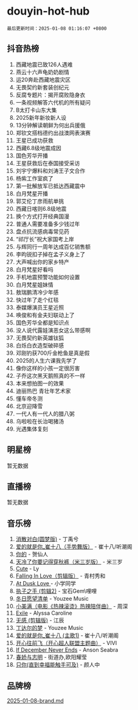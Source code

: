 # douyin-hot-hub

`最后更新时间：2025-01-08 01:16:07 +0800`

## 抖音热榜

1. 西藏地震已致126人遇难
1. 燕云十六声龟奶奶剧情
1. 运20奔赴西藏地震灾区
1. 无畏契约新套装创纪元
1. 反腐专题片：揭开腐败隐身衣
1. 一条视频解答六代机的所有疑问
1. B太打卡山东大集
1. 2025新年新妆新人设
1. 13分钟解读朝鲜为何出兵援俄
1. 郑钦文搭档德约出战澳网表演赛
1. 王星已成功获救
1. 西藏6.8级地震成因
1. 国色芳华开播
1. 王星获救后在泰国接受采访
1. 刘宇宁爆料和刘涛王子文合作
1. 杨紫工作室疯了
1. 第一批解放军已抵达西藏震中
1. 白月梵星开播
1. 郭艾伦丁彦雨航单挑
1. 西藏日喀则6.8级地震
1. 换个方式打开经典国漫
1. 普通人需要准备多少钱过年
1. 盘点抗流感病毒常见药
1. “祁厅长”祝大家国考上岸
1. 与辉同行一周年达成百亿销售额
1. 李昀锐扣子掉在孟子义身上了
1. 大声喊出你的家乡特产
1. 白月梵星好看吗
1. 手机地震预警功能如何设置
1. 白月梵星姐妹情
1. 敖瑞鹏清冷少年感
1. 快过年了走个红毯
1. 泰媒爆演员王星近照
1. 唤俊和有金夫妇联动上了
1. 国色芳华全都是知识点
1. 没人说代露娃演恶女这么带感啊
1. 无畏契约新英雄钛狐
1. 白烁白衣造型破碎感
1. 邓刚钓获700斤金枪鱼是真是假
1. 2025的人生六课我先学了
1. 像你这样的小孩一定很厉害
1. 子乔这次黑天鹅照真的不一样
1. 本来想拍图一的效果
1. 迪丽热巴 青壮年艺术家
1. 懂车帝冬测
1. 北京迎降雪
1. 一代人有一代人的腊八粥
1. 乌啦啦在长治喝猪汤
1. 光遇集体复刻

## 明星榜

暂无数据

## 直播榜

暂无数据

## 音乐榜

1. [消散对白(圆梦版)](https://sf5-hl-cdn-tos.douyinstatic.com/obj/tos-cn-ve-2774/og4jB5I5IizzoZVAAAzWgBMAsMDWoArfwBOiFs) - 丁禹兮
1. [爱的就是你_崔十八（手势舞版）](https://sf6-cdn-tos.douyinstatic.com/obj/tos-cn-ve-2774/oApB2AigNyB4sTw7JhBOikMAf0oDJzMWBuIrgm) - 崔十八/听潮阁
1. [你的](https://sf6-cdn-tos.douyinstatic.com/obj/tos-cn-ve-2774/oYuIeKf42jB7sEV6B2upMdpYAgfrQWj0FeRegh) - 贺仙人
1. [天冷了你要记得穿秋裤（米三岁版）](https://sf5-hl-cdn-tos.douyinstatic.com/obj/tos-cn-ve-2774/oQlIwVIDWiZ6BQilAorS7MA0AgCkQDvcZAdm1) - 米三岁
1. [Cute](https://sf5-hl-cdn-tos.douyinstatic.com/obj/tos-cn-ve-2774/o4IbIzHWKAAB4wsS5qMBRiiAlEBGTpQRNfFvuo) - Ly
1. [Falling In Love（剪辑版）](https://sf5-hl-cdn-tos.douyinstatic.com/obj/tos-cn-ve-2774/o8ajpA8zzgBPahbBIO8AcKGBLJezFCRd1wfP9f) - 青村秀和
1. [ At Dusk  Love ](https://sf5-hl-cdn-tos.douyinstatic.com/obj/tos-cn-ve-2774/o8CrpCf5CaYgI4ZrtQgMQAFEfuGqNnRSDQAPBc) - 小学同学
1. [执子之手 (剪辑2)](https://sf5-hl-cdn-tos.douyinstatic.com/obj/tos-cn-ve-2774/oUoZLQjCc31XzqsBnBQUNgeKtYPBcgbFDwtfcu) - 宝石Gem\哩哩
1. [冬日愿望清单](https://sf5-hl-cdn-tos.douyinstatic.com/obj/tos-cn-ve-2774/oIIgUOeamCFCVAzxN6MFRLIBlLGpUqQxeeHrLE) - Youzee Music
1. [小美满（电影《热辣滚烫》热辣陪伴曲）](https://sf5-hl-cdn-tos.douyinstatic.com/obj/tos-cn-ve-2774/o0GAn2lSgfZIDUgtevCGDQYnFg4CwnrBaxbTZL) - 周深
1. [Exile](https://sf5-hl-cdn-tos.douyinstatic.com/obj/tos-cn-ve-2774/oYj4gAQTknKE3WW0Je8KGmQ7z1cA4FefwtbufD) - Alyssa Caroline
1. [无感 (剪辑版)](https://sf5-hl-cdn-tos.douyinstatic.com/obj/tos-cn-ve-2774/o0eIsUzJBDlQaQFC5OFlgbMEZC1TFYBftOBn6p) - 江辰
1. [丁达尔的梦](https://sf5-hl-cdn-tos.douyinstatic.com/obj/tos-cn-ve-2774/oMU3WirUZBVQkAC9ccG5P2IQirziZM2RTInUY) - Youzee Music
1. [爱的就是你_崔十八 (主歌1)](https://sf5-hl-cdn-tos.douyinstatic.com/obj/tos-cn-ve-2774/oI5BO5DhFZ6UTcNCnZaOCBLtZ7WIMQGfgnXf5E) - 崔十八/听潮阁
1. [开心往前飞（开心超人联盟主题曲）](https://sf5-hl-cdn-tos.douyinstatic.com/obj/tos-cn-ve-2774/9d8fb7c82cf1421fb93a9fe925275e0a) - VIVI
1. [If December Never Ends](https://sf5-hl-cdn-tos.douyinstatic.com/obj/tos-cn-ve-2774/oY1IQMoTgCFIBg8RZifyqlBBt1UFgitTYmxeOS) - Anson Seabra
1. [春娇与志明](https://sf5-hl-cdn-tos.douyinstatic.com/obj/tos-cn-ve-2774/e530d8fceb7044b39707d7f9ff54add1) - 街道办,欧阳耀莹
1. [只你(直到幸福能触手可及)](https://sf5-hl-cdn-tos.douyinstatic.com/obj/tos-cn-ve-2774/o0lBkRDzFTeaVSUz3ZZSCBVtZ5DIMQGfgmEAuE) - 颜人中

## 品牌榜

[2025-01-08-brand.md](2025-01-08-brand.md)

